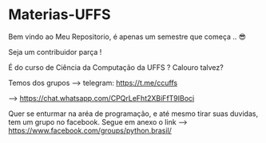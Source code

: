# Materias-UFFS

Bem vindo ao Meu Repositorio, é apenas um semestre que começa .. 😎

Seja um contribuidor parça !

É do curso de Ciência da Computação da UFFS ? Calouro talvez?

Temos dos grupos 
--> telegram: https://t.me/ccuffs                     

--> https://chat.whatsapp.com/CPQrLeFht2XBiFfT9IBoci
     
     

Quer se enturmar na aréa de programação, e até mesmo tirar suas duvidas, tem um grupo no 
facebook. Segue em anexo o link --> https://www.facebook.com/groups/python.brasil/
